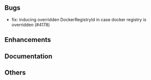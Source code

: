 ## Bugs
- fix: inducing overridden DockerRegistryId in case docker registry is overridden (#4178)
## Enhancements
## Documentation
## Others
